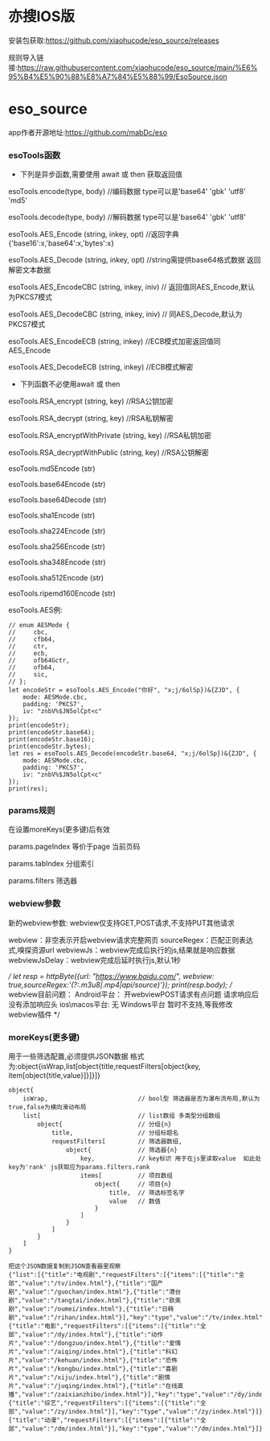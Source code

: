# 亦搜IOS版

安装包获取:https://github.com/xiaohucode/eso_source/releases

规则导入链接:https://raw.githubusercontent.com/xiaohucode/eso_source/main/%E6%95%B4%E5%90%88%E8%A7%84%E5%88%99/EsoSource.json

# eso_source
app作者开源地址:https://github.com/mabDc/eso


### esoTools函数

- 下列是异步函数,需要使用 await 或 then 获取返回值

esoTools.encode(type, body) //编码数据 type可以是'base64' 'gbk' 'utf8' 'md5'

esoTools.decode(type, body) //解码数据 type可以是'base64' 'gbk' 'utf8'

esoTools.AES_Encode (string, inkey, opt) //返回字典{'base16':x,'base64':x,'bytes':x}

esoTools.AES_Decode (string, inkey, opt) //string需提供base64格式数据 返回解密文本数据

esoTools.AES_EncodeCBC (string, inkey, iniv) // 返回值同AES_Encode,默认为PKCS7模式

esoTools.AES_DecodeCBC (string, inkey, iniv) // 同AES_Decode,默认为PKCS7模式

esoTools.AES_EncodeECB (string, inkey) //ECB模式加密返回值同AES_Encode

esoTools.AES_DecodeECB (string, inkey) //ECB模式解密

- 下列函数不必使用await 或 then

esoTools.RSA_encrypt (string, key) //RSA公钥加密

esoTools.RSA_decrypt (string, key) //RSA私钥解密

esoTools.RSA_encryptWithPrivate (string, key) //RSA私钥加密

esoTools.RSA_decryptWithPublic (string, key) //RSA公钥解密

esoTools.md5Encode (str)

esoTools.base64Encode (str)

esoTools.base64Decode (str)

esoTools.sha1Encode (str)

esoTools.sha224Encode (str)

esoTools.sha256Encode (str)

esoTools.sha348Encode (str)

esoTools.sha512Encode (str)

esoTools.ripemd160Encode (str)


esoTools.AES例:
```
// enum AESMode {
//     cbc,
//     cfb64,
//     ctr,
//     ecb,
//     ofb64Gctr,
//     ofb64,
//     sic,
// };
let encodeStr = esoTools.AES_Encode("你好", "x;j/6olSp})&{ZJD", {
    mode: AESMode.cbc,
    padding: 'PKCS7',
    iv: "znbV%$JN5olCpt<c"
});
print(encodeStr);
print(encodeStr.base64);
print(encodeStr.base16);
print(encodeStr.bytes);
let res = esoTools.AES_Decode(encodeStr.base64, "x;j/6olSp})&{ZJD", {
    mode: AESMode.cbc,
    padding: 'PKCS7',
    iv: "znbV%$JN5olCpt<c"
});
print(res);
```
### params规则
在设置moreKeys(更多键)后有效

params.pageIndex    等价于page 当前页码

params.tabIndex     分组索引

params.filters      筛选器



### webview参数
新的webview参数:
webview仅支持GET,POST请求,不支持PUT其他请求

webview：非空表示开启webview请求完整网页
sourceRegex：匹配正则表达式,嗅探资源url
webviewJs：webview完成后执行的js,结果就是响应数据
webviewJsDelay：webview完成后延时执行js,默认1秒

*/
let resp = httpByte({url: "https://www.baidu.com/", webview: true,sourceRegex:'(?:\.m3u8|\.mp4|api\/source)'});
print(resp.body);
/* 
webview目前问题：
Android平台：
开webviewPOST请求有点问题
请求响应后没有添加响应头
ios\macos平台:
无
Windows平台
暂时不支持,等我修改webview插件
*/



### moreKeys(更多键)
用于一些筛选配置,必须提供JSON数据 格式为:object{isWrap<bool>,list[object{title,requestFilters[object{key, item[object{title,value}]}]}]}
```
object{
    isWrap,                         // bool型 筛选器是否为瀑布流布局,默认为true,false为横向滑动布局
    list[                           // list数组 多类型分组数组
        object{                     // 分组{n}
            title,                  // 分组标题名
            requestFilters[         // 筛选器数组,
                object{             // 筛选器{n}
                    key,            // key标识 用于在js里读取value  如此处key为'rank' js获取应为params.filters.rank
                    items[          // 项目数组 
                        object{     // 项目{n}
                            title,  // 筛选标签名字
                            value   // 数值
                        }
                    ] 
                }
            ]
        }
    ]
}
```
```
把这个JSON数据复制到JSON查看器里观察
{"list":[{"title":"电视剧","requestFilters":[{"items":[{"title":"全部","value":"/tv/index.html"},{"title":"国产剧","value":"/guochan/index.html"},{"title":"港台剧","value":"/tangtai/index.html"},{"title":"欧美剧","value":"/oumei/index.html"},{"title":"日韩剧","value":"/rihan/index.html"}],"key":"type","value":"/tv/index.html"}]},{"title":"电影","requestFilters":[{"items":[{"title":"全部","value":"/dy/index.html"},{"title":"动作片","value":"/dongzuo/index.html"},{"title":"爱情片","value":"/aiqing/index.html"},{"title":"科幻片","value":"/kehuan/index.html"},{"title":"恐怖片","value":"/kongbu/index.html"},{"title":"喜剧片","value":"/xiju/index.html"},{"title":"剧情片","value":"/juqing/index.html"},{"title":"在线直播","value":"/zaixianzhibo/index.html"}],"key":"type","value":"/dy/index.html"}]},{"title":"综艺","requestFilters":[{"items":[{"title":"全部","value":"/zy/index.html"}],"key":"type","value":"/zy/index.html"}]},{"title":"动漫","requestFilters":[{"items":[{"title":"全部","value":"/dm/index.html"}],"key":"type","value":"/dm/index.html"}]}]}
```

